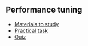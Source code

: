 ## Performance tuning
- [Materials to study](performance_tuning/README.md)
- [Practical task](performance_tuning/task/README.md)
- [Quiz](../../../quiz/performance_tuning_quiz.md)


